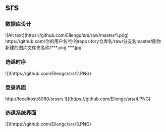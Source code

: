 # srs
<h3>数据库设计</h3>
![Alt text](https://github.com/Ellengc/srs/raw/master/1.png)
https://github.com/你的用户名/你的repository仓库名/raw/分支名master/刚你新建的图片文件夹名称/***.png ***.jpg
<h3>选课时序</h3>
![](https://github.com/Ellengc/srs/2.PNG)
<h3>登录界面</h3>
http://localhost:8080/srssrs
![](https://github.com/Ellengc/srs/4.PNG)
<h3>选课系统界面</h3>
![](https://github.com/Ellengc/srs/3.PNG)
